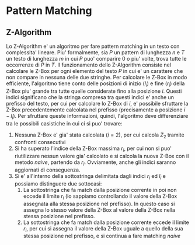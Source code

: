 # Pattern Matching
## Z-Algorithm
Lo Z-Algorithm e' un algoritmo per fare pattern matching in un testo con
complessita' lineare. Piu' formalmente, sia $P$ un pattern di lunghezza $n$ e
$T$ un testo di lunghezza $m$ in cui $P$ puo' comparire 0 o piu' volte, trova
tutte le occorrenze di $P$ in $T$.
Il funzionamento dello Z-Algorithm consiste nel calcolare le Z-Box per ogni
elemento del testo $P%T$ in cui $%$ e' un carattere che non compare in nessuna
delle due stringhe. Per calcolare le Z-Box in modo efficiente, l'algoritmo tiene
conto delle posizioni di inizio ($l_i$) e fine ($r_i$) della Z-Box piu' grande
tra tutte quelle considerate fino alla posizione $i$. Questi indici significano
che la stringa compresa tra questi indici e' anche un prefisso del testo,
per cui per calcolare lo Z-Box di $i$, e' possibile sfruttare la Z-Box
precedentemente calcolata nel prefisso (precisamente a posizione $i - l_i$).
Per sfruttare queste informazioni, quindi, l'algoritmo deve differenziare tra le
possibili casistiche in cui ci si puo' trovare:

1. Nessuna Z-Box e' gia' stata calcolata ($i=2$), per cui calcola $Z_2$ tramite
   confronti consecutivi
2. Si ha superato l'indice della Z-Box massima $r_i$, per cui non si puo'
   riutilizzare nessun valore gia' calcolato e si calcola la nuova Z-Box con il
   metodo *naive*, partendo da $r_i$. Ovviamente, anche gli indici saranno
   aggiornati di conseguenza.
3. Si e' all'interno della sottostringa delimitata dagli indici $r_i$ ed $l_i$ e
   possiamo distinguere due sottocasi:
    1. La sottostringa che fa match dalla posizione corrente in poi non eccede
       il limite $r_i$ (lo sappiamo controllando il valore della Z-Box assegnata
       alla stessa posizione nel prefisso). In questo caso si assegna lo stesso
       valore della Z-Box al valore della Z-Box nella stessa posizione nel
       prefisso.
    2. La sottostringa che fa match dalla posizione corrente eccede il limite
       $r_i$, per cui si assegna il valore della Z-Box uguale a quello della sua
       stessa posizione nel prefisso, e si continua a fare matching *naive*

